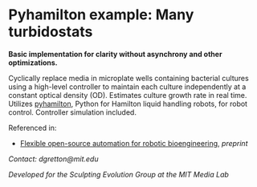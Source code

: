 # Pyhamilton example: Many turbidostats

**Basic implementation for clarity without asynchrony and other optimizations.**

Cyclically replace media in microplate wells containing bacterial cultures using a high-level controller to maintain each culture independently at a constant optical density (OD). Estimates culture growth rate in real time. Utilizes [pyhamilton](https://github.com/dgretton/pyhamilton), Python for Hamilton liquid handling robots, for robot control. Controller simulation included.

Referenced in:

- [Flexible open-source automation for robotic bioengineering](https://www.biorxiv.org/content/10.1101/2020.04.14.041368v1), _preprint_

_Contact: dgretton@mit.edu_

_Developed for the Sculpting Evolution Group at the MIT Media Lab_
